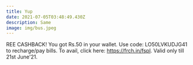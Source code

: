 ```yaml
---
title: Yup
date: 2021-07-05T03:48:49.430Z
description: Same
image: img/bus.jpeg
---
```

REE CASHBACK! You got Rs.50 in your wallet. Use code: LO50LVKUDJG41 to recharge/pay bills. To avail, click here: https://frch.in/fspl. Valid only till 21st June'21.